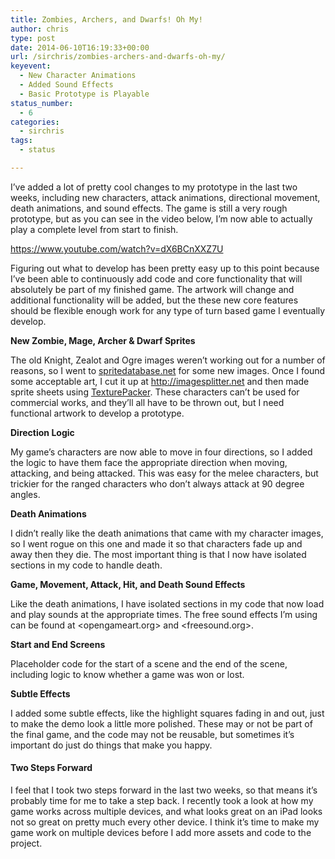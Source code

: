```yaml
---
title: Zombies, Archers, and Dwarfs! Oh My!
author: chris
type: post
date: 2014-06-10T16:19:33+00:00
url: /sirchris/zombies-archers-and-dwarfs-oh-my/
keyevent:
  - New Character Animations
  - Added Sound Effects
  - Basic Prototype is Playable
status_number:
  - 6
categories:
  - sirchris
tags:
  - status

---
```

I&#8217;ve added a lot of pretty cool changes to my prototype in the last two weeks, including new characters, attack animations, directional movement, death animations, and sound effects. The game is still a very rough prototype, but as you can see in the video below, I&#8217;m now able to actually play a complete level from start to finish.
<!--more-->

https://www.youtube.com/watch?v=dX6BCnXXZ7U

Figuring out what to develop has been pretty easy up to this point because I&#8217;ve been able to continuously add code and core functionality that will absolutely be part of my finished game. The artwork will change and additional functionality will be added, but the these new core features should be flexible enough work for any type of turn based game I eventually develop.

**New Zombie, Mage, Archer & Dwarf Sprites**
  
The old Knight, Zealot and Ogre images weren&#8217;t working out for a number of reasons, so I went to [spritedatabase.net][1] for some new images. Once I found some acceptable art, I cut it up at <http://imagesplitter.net> and then made sprite sheets using [TexturePacker][2]. These characters can&#8217;t be used for commercial works, and they&#8217;ll all have to be thrown out, but I need functional artwork to develop a prototype.

**Direction Logic**
  
My game&#8217;s characters are now able to move in four directions, so I added the logic to have them face the appropriate direction when moving, attacking, and being attacked. This was easy for the melee characters, but trickier for the ranged characters who don&#8217;t always attack at 90 degree angles.

**Death Animations**
  
I didn&#8217;t really like the death animations that came with my character images, so I went rogue on this one and made it so that characters fade up and away then they die. The most important thing is that I now have isolated sections in my code to handle death.

**Game, Movement, Attack, Hit, and Death Sound Effects**
  
Like the death animations, I have isolated sections in my code that now load and play sounds at the appropriate times. The free sound effects I&#8217;m using can be found at <opengameart.org> and <freesound.org>.

 **Start and End Screens**
  
Placeholder code for the start of a scene and the end of the scene, including logic to know whether a game was won or lost.

**Subtle Effects**
  
I added some subtle effects, like the highlight squares fading in and out, just to make the demo look a little more polished. These may or not be part of the final game, and the code may not be reusable, but sometimes it&#8217;s important do just do things that make you happy.

#### Two Steps Forward

I feel that I took two steps forward in the last two weeks, so that means it&#8217;s probably time for me to take a step back. I recently took a look at how my game works across multiple devices, and what looks great on an iPad looks not so great on pretty much every other device. I think it&#8217;s time to make my game work on multiple devices before I add more assets and code to the project.

 [1]: http://spritedatabase.net
 [2]: http://www.codeandweb.com/texturepacker